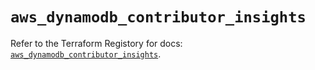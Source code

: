 # `aws_dynamodb_contributor_insights`

Refer to the Terraform Registory for docs: [`aws_dynamodb_contributor_insights`](https://www.terraform.io/docs/providers/aws/r/dynamodb_contributor_insights).
